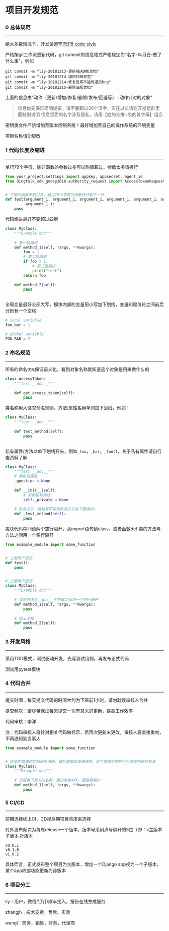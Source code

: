 # 项目开发规范
### 0 总体规范
--------------------
绝大多数情况下，开发请遵守[PEP8 code style](https://www.python.org/dev/peps/pep-0008/)       

严格按git工作流更新代码，git commit的信息格式严格规定为"名字-年月日-做了什么事"，例如    
```git
git commit -m "liy-20181213-更新README文档"
git commit -m "liy-20181214-增加代码规范"
git commit -m "liy-20181214-修复信号不能传递的bug"
git commit -m "liy-20181215-删除旧版文档"
```
上面的信息由"动作（更新/增加/修复/删除/发布/回退等）+动作针对的对象"    

>信息优先保证简明扼要，请不要超过30个汉字，实在过长请在开发组群里面特别说明
>信息里面的名字涉及隐私，请用【姓的全拼+名的首字母】组合

密钥类文件严禁增加至版本控制系统！最好增加至自己的操作系统的环境变量    

项目名称请勿更改    

### 1 代码长度及缩进
--------------------
单行79个字符，除非函数的参数过多可以酌情超过，参数太多请折行
```python
from your_project.settings import appkey, appsecret, agent_id
from dingtalk_sdk_gmdzy2010.authority_request import AccessTokenRequest


# 下面的函数参数过多，超过79个字符的参数折行到下一行
def test(argument_1, argument_1, argument_1, argument_1, argument_1, argument_1,
         argument_1,):
    pass
```
代码缩进最好不要超过四层
```python
class MyClass:
    """Example doc"""
    
    # 第一层缩进
    def method_1(self, *args, **kwargs):
        foo = 1
        # 第二层缩进
        if foo > 1:
            # 第三层缩进
            print("test")
        return foo
    
    def method_2(self):
        pass
    
```
全局变量最好全部大写，模块内部的变量用小写加下划线，变量和赋值符之间前后分别有一个空格
```python
# local variable
foo_bar = 1

# global variable
FOO_BAR = 2
```

### 2 命名规范
--------------------
所有的命名`优先`保证语义化，看到对象名称就知道这个对象是用来做什么的
```python
class AccessToken:
    """test __doc__"""
    
    def get_access_token(self):
        pass
```

类名称用大骆驼命名规则，方法/属性名用单词加下划线，例如：
```python
class MyClass:
    """test __doc__"""
    
    def test_method(self):
        pass
        
```
私有属性/方法以单下划线开头，例如`_foo`，`_bar`，`_foo()`，关于私有属性请自行查资料了解
```python
class MyClass:
    """test __doc__"""
    # 类私有属性
    _question = None
    
    def __init__(self):
        # 实例私有属性
        self._private = None
    
    # 私有方法（类私有和实例私有方法与下面类似）
    def _test_method(self):
        pass
```

每块代码中间请两个空行隔开，从import语句到class，或者函数def
类的方法与方法之间用一个空行隔开
```python
from example_module import some_function


# 上面两个空行
def test():
    pass


# 上面两个空行
class MyClass:
    """Example doc"""
    
    # 实例方法与__doc__字符串之间用一个空行隔开
    def method_1(self, *args, **kwargs):
        pass
    
    # 同上注释
    def method_2(self):
        pass
```

### 3 开发风格
--------------------
采用TDD模式，测试驱动开发，先写测试用例，再发布正式代码    

测试用pytest模块    

### 4 代码合并
--------------------
提交时间：每天提交代码的时间大约为下班前1小时，请勿耽误审核人合并  

提交频次：请尽量保证每天提交一次有意义的更新，提高工作效率  

代码审核：李洋    

注：代码审核人将针对相关代码做标示，若再次更新未更改，审核人将直接重构，不再通知到当事人
```python
from example_module import some_function


# 这里的类描述文档很不清晰，请尽量增加详细说明，这个类是对哪种行为或者特征的封装
class MyClass:
    """Example doc"""
    
    # 请更换下列方法名称，建议名称XXX，更容易维护
    def method_1(self, *args, **kwargs):
        pass
```

### 5 CI/CD
--------------------
前期选择线上CI，CD视后期项目难度来选择    

对外发布频次为每周release一个版本，版本号采用点号隔开的3位（即：v主版本.子版本.孙版本
```
v0.0.1
v0.1.0
v1.0.2
```
具体而言，正式发布整个项目为主版本，增加一个Django app视为一个子版本，某个app内部功能更新为孙版本

### 6 项目分工
--------------------
liy：用户，微信/钉钉/顺丰接入，报告在线生成服务      

zhangjh：技术支持，售后，实验    

wangl：商务，销售，财务，代理商    

